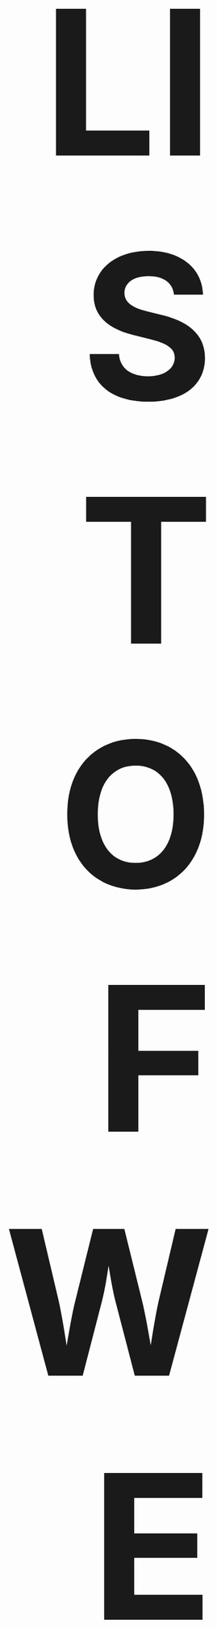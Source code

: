 <html>
<body>
  <div style="font-size:200px;text-align:right;"><h1>LIST OF WETHINKCODE PROJECT</h1></div>
  <div stlyle="text-decoration:underline"><p>UNIX Project:ft_ls(Recreation of "LS" Linux Command using C language.)</p></div>
  <div stlyle="text-decoration:underline"><p>LIBFT Project:(Recreation of C Standard Library)</p></div>
  <div stlyle="text-decoration:underline"><p>GET_NEXT_LINE Project:(Reading lines from the standard input stream stdin and stores it in buffer)</p></div>
</body>
</html>
